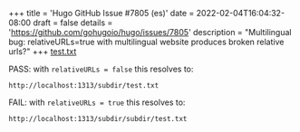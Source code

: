 +++
title = 'Hugo GitHub Issue #7805 (es)'
date = 2022-02-04T16:04:32-08:00
draft = false
details = 'https://github.com/gohugoio/hugo/issues/7805'
description = "Multilingual bug: relativeURLs=true with multilingual website produces broken relative urls?"
+++
[test.txt](/subdir/test.txt)

PASS: with `relativeURLs = false` this resolves to:

```text
http://localhost:1313/subdir/test.txt 
```

FAIL: with `relativeURLs = true` this resolves to:

```text
http://localhost:1313/subdir/subdir/test.txt
```
